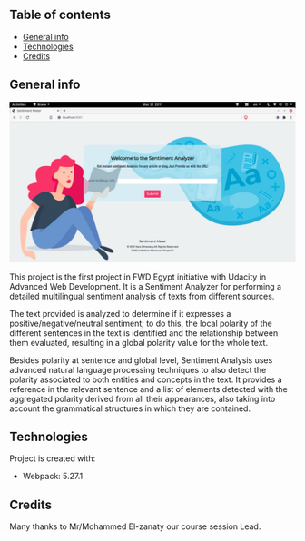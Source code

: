 ## Table of contents

- [General info](#general-info)
- [Technologies](#technologies)
- [Credits](#credits)

## General info

![Website screenshot](./src/client/assets/screenshot.jpeg)

This project is the first project in FWD Egypt initiative with Udacity in Advanced Web Development. It is a Sentiment Analyzer for performing a detailed multilingual sentiment analysis of texts from different sources.

The text provided is analyzed to determine if it expresses a positive/negative/neutral sentiment; to do this, the local polarity of the different sentences in the text is identified and the relationship between them evaluated, resulting in a global polarity value for the whole text.

Besides polarity at sentence and global level, Sentiment Analysis uses advanced natural language processing techniques to also detect the polarity associated to both entities and concepts in the text. It provides a reference in the relevant sentence and a list of elements detected with the aggregated polarity derived from all their appearances, also taking into account the grammatical structures in which they are contained.

## Technologies

Project is created with:

- Webpack: 5.27.1

## Credits

Many thanks to Mr/Mohammed El-zanaty our course session Lead.
